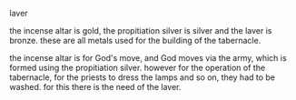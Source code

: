 laver

the incense altar is gold, the propitiation silver
is silver and the laver is bronze. these are all
metals used for the building of the tabernacle.

the incense altar is for God's move, and God moves
via the army, which is formed using the propitiation
silver. however for the operation of the tabernacle,
for the priests to dress the lamps and so on,
they had to be washed. for this there is the need
of the laver.
